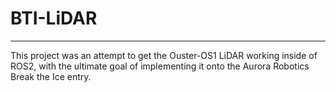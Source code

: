 # BTI-LiDAR
---

This project was an attempt to get the Ouster-OS1 LiDAR working inside of ROS2, with the ultimate goal of implementing it onto the Aurora Robotics Break the Ice entry. 
